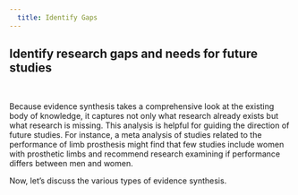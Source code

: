 ```yaml
---
  title: Identify Gaps
---
```


## Identify research gaps and needs for future studies 

<br>

Because evidence synthesis takes a comprehensive look at the existing body of knowledge, it captures not only what research already exists but what research is missing. This analysis is helpful for guiding the direction of future studies. For instance, a meta analysis of studies related to the performance of limb prosthesis might find that few studies include women with prosthetic limbs and recommend research examining if performance differs between men and women. 
             
Now, let’s discuss the various types of evidence synthesis.
